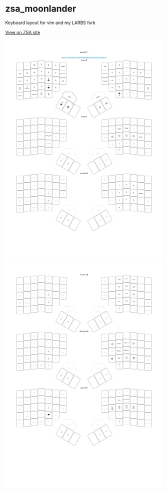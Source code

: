 # zsa_moonlander
Keyboard layout for vim and my LARBS fork

[View on ZSA site](https://configure.zsa.io/moonlander/layouts/oGgVZ/latest/0)

![](assets/page1.png)
![](assets/page2.png)
